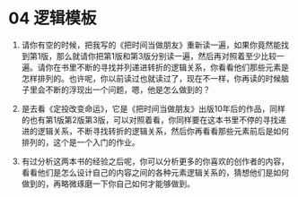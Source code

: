 # 04 逻辑模板

1. 请你有空的时候，把我写的《把时间当做朋友》重新读一遍，如果你竟然能找到第1版，那么就请你把第1版和第3版分别读一遍，然后再对照着至少比较一遍。请你在书里不断的寻找并列递进转折的逻辑关系，你看看他们那些元素是怎样排列的。也许呢，你以前读过也就读过了，现在不一样，你再读的时候脑子里会不断的浮现出一个问题，嗯，他是怎么做到的？

2. 是去看《定投改变命运》，它是《把时间当做朋友》出版10年后的作品，同样的也有第1版第2版第3版，可以对照着看，你同样要在这本书里不停的寻找递进的逻辑关系，不断寻找转折的逻辑关系，然后你再看看那些元素前后是如何排列的，这个是一个入门的作业。


3. 有过分析这两本书的经验之后呢，你可以分析更多的你喜欢的创作者的内容，看看他们是怎么设计自己的内容之间的各种元素逻辑关系的，猜想他们是如何做到的，再略微琢磨一下你自己如何才能够做到。



